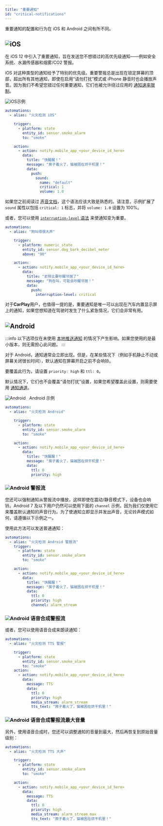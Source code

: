 ```yaml
---
title: "重要通知"
id: "critical-notifications"
---
```

重要通知的配置和行为在 iOS 和 Android 之间有所不同。

## ![iOS](/assets/iOS.svg)
在 iOS 12 中引入了重要通知，旨在发送您不想错过的高优先级通知——例如安全系统、水漏传感器和烟雾/CO2 警报。

iOS 对这种类型的通知给予了特别的优先级。重要警报总是出现在锁定屏幕的顶部，超出所有其他通知，即使在启用“请勿打扰”模式或 iPhone 静音时也会播放声音。因为我们不希望您错过任何重要通知，它们也被允许绕过应用的 [通知速率限制](details.md)。

![iOS](/assets/iOS.svg)示例

```yaml
automations:
  - alias: "火灾检测 iOS"

    trigger:
      - platform: state
        entity_id: sensor.smoke_alarm
        to: "smoke"

    action:
      - action: notify.mobile_app_<your_device_id_here>
        data:
          title: "快醒醒！"
          message: "房子着火了，猫被困在烘干机里！"
          data:
            push:
              sound:
                name: "default"
                critical: 1
                volume: 1.0
```
如果您之前阅读过 [声音文档](sounds.md)，这个语法应该大致是熟悉的。请注意，示例扩展了 `sound` 属性以包括 `critical: 1` 标志，并将 `volume: 1.0` 设置为 100%。

或者，您可以使用 [`interruption-level` 语法](basic.md#interruption-level) 来使通知变为重要。
```yaml
automations:
  - alias: "狗叫得很大声"

    trigger:
      - platform: numeric_state
        entity_id: sensor.dog_bark_decibel_meter
        above: "90"

    action:
      - action: notify.mobile_app_<your_device_id_here>
        data:
          title: "史努比要吵醒邻居了"
          message: "狗在叫，可能会吵醒邻居！"
          data:
            push:
              interruption-level: critical
```

对于**CarPlay**用户，也值得一提的是，重要通知是唯一可以出现在汽车内置显示屏上的通知，如果您想知道在驾驶时发生了什么紧急情况，它们会非常有用。

## ![Android](/assets/android.svg)

:::info
以下选项仅在未使用 [本地推送通知](local.md) 的情况下产生影响。如果您使用的是最小版本，则无需担心此问题。
:::

对于 Android，通知通常会立即出现。但是，在某些情况下（例如手机静止不动或屏幕关闭很长时间），默认通知在屏幕开启之前不会响铃。

要覆盖此行为，请设置 `priority: high` 和 `ttl: 0`。

默认情况下，它们也不会覆盖“请勿打扰”设置，如果您希望覆盖此设置，则需要使用 [通知通道](basic.md#notification-channels)。

![Android](/assets/android.svg) &nbsp; Android 示例

```yaml
automations:
  - alias: "火灾检测 Android"

    trigger:
      - platform: state
        entity_id: sensor.smoke_alarm
        to: "smoke"

    action:
      - action: notify.mobile_app_<your_device_id_here>
        data:
          title: "快醒醒！"
          message: "房子着火了，猫被困在烘干机里！"
          data:
            ttl: 0
            priority: high
```

### ![Android](/assets/android.svg) 警报流
您还可以强制通知从警报流中播放，这样即使在震动/静音模式下，设备也会响铃。Android 7 及以下用户仍然可以使用下面的 `channel` 示例，因为我们仅使用它来覆盖默认通知的声音行为。为了使通知立即显示并发出声音，无论铃声模式如何，请遵循以下示例之一。

使用此方法可以发送普通通知：

```yaml
automations:
  - alias: "火灾检测 Android 警报流"
    trigger:
      - platform: state
        entity_id: sensor.smoke_alarm
        to: "smoke"

    action:
      - action: notify.mobile_app_<your_device_id_here>
        data:
          title: "快醒醒！"
          message: "房子着火了，猫被困在烘干机里！"
          data:
            ttl: 0
            priority: high
            channel: alarm_stream
```

### ![Android](/assets/android.svg) 语音合成警报流
或者，您可以使用语音合成来朗读通知：

```yaml
automations:
  - alias: "火灾检测 TTS 警报"

    trigger:
      - platform: state
        entity_id: sensor.smoke_alarm
        to: "smoke"
    action:
      - action: notify.mobile_app_<your_device_id_here>
        data:
          message: TTS
          data:
            ttl: 0
            priority: high
            media_stream: alarm_stream
            tts_text: "房子着火了，猫被困在烘干机里！"
```

### ![Android](/assets/android.svg) 语音合成警报流最大音量
另外，使用语音合成时，您还可以调整通知的音量到最大，然后再恢复到原始音量级别：

```yaml
automations:
  - alias: "火灾检测 TTS 大声"

    trigger:
      - platform: state
        entity_id: sensor.smoke_alarm
        to: "smoke"

    action:
      - action: notify.mobile_app_<your_device_id_here>
        data:
          message: TTS
          data:
            ttl: 0
            priority: high
            media_stream: alarm_stream_max
            tts_text: "房子着火了，猫被困在烘干机里！"